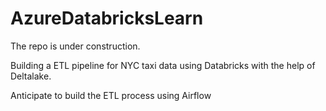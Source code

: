# AzureDatabricksLearn

The repo is under construction.

Building a ETL pipeline for NYC taxi data using Databricks with the help of Deltalake.

Anticipate to build the ETL process using Airflow
